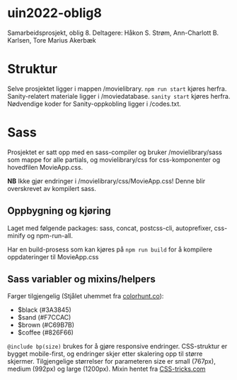 # uin2022-oblig8
Samarbeidsprosjekt, oblig 8.
Deltagere: Håkon S. Strøm, Ann-Charlott B. Karlsen, Tore Marius Akerbæk

# Struktur
Selve prosjektet ligger i mappen /movielibrary. `npm run start` kjøres herfra. Sanity-relatert materiale ligger i /moviedatabase. `sanity start` kjøres herfra. Nødvendige koder for Sanity-oppkobling ligger i /codes.txt.

# Sass
Prosjektet er satt opp med en sass-compiler og bruker /movielibrary/sass som mappe for alle partials, og movielibrary/css for css-komponenter og hovedfilen MovieApp.css.

**NB** Ikke gjør endringer i /movielibrary/css/MovieApp.css! Denne blir overskrevet av kompilert sass.

## Oppbygning og kjøring
Laget med følgende packages: sass, concat, postcss-cli, autoprefixer, css-minify og npm-run-all.

Har en build-prosess som kan kjøres på `npm run build` for å kompilere oppdateringer til MovieApp.css

## Sass variabler og mixins/helpers
Farger tilgjengelig (Stjålet uhemmet fra [colorhunt.co](https://colorhunt.co/palette/3a3845f7ccacc69b7b826f66)): 
* $black (#3A3845)
* $sand (#F7CCAC)
* $brown (#C69B7B)
* $coffee (#826F66)

`@include bp(size)` brukes for å gjøre responsive endringer. CSS-struktur er bygget mobile-first, og endringer skjer etter skalering opp til større skjermer. Tilgjengelige størrelser for parameteren size er small (767px), medium (992px) og large (1200px). Mixin hentet fra [CSS-tricks.com](https://css-tricks.com/snippets/sass/mixin-manage-breakpoints/)
